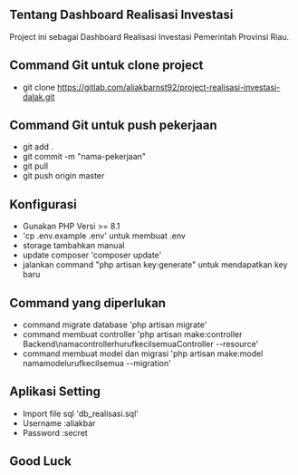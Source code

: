 ## Tentang Dashboard Realisasi Investasi

Project ini sebagai Dashboard Realisasi Investasi Pemerintah Provinsi Riau.

## Command Git untuk clone project

-   git clone https://gitlab.com/aliakbarnst92/project-realisasi-investasi-dalak.git

## Command Git untuk push pekerjaan

-   git add .
-   git commit -m "nama-pekerjaan"
-   git pull
-   git push origin master

## Konfigurasi

-   Gunakan PHP Versi >= 8.1
-   'cp .env.example .env' untuk membuat .env
-   storage tambahkan manual
-   update composer 'composer update'
-   jalankan command "php artisan key:generate" untuk mendapatkan key baru

## Command yang diperlukan

-   command migrate database 'php artisan migrate'
-   command membuat controller 'php artisan make:controller Backend\namacontrollerhurufkecilsemuaController --resource'
-   command membuat model dan migrasi 'php artisan make:model namamodelurufkecilsemua --migration'

## Aplikasi Setting

-   Import file sql 'db_realisasi.sql'
-   Username :aliakbar
-   Password :secret

## Good Luck
